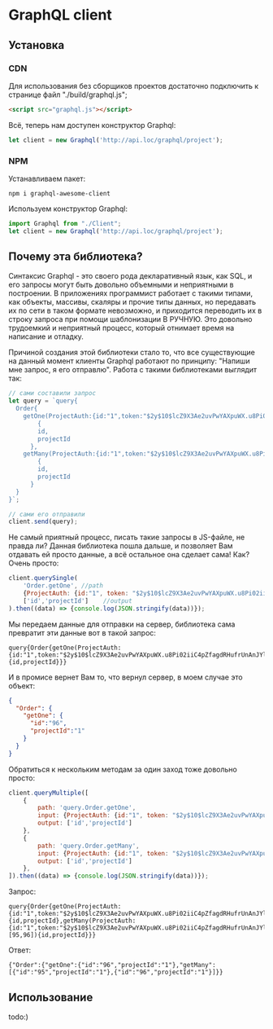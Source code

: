 # GraphQL client
## Установка
### CDN
Для использования без сборщиков проектов достаточно подключить к странице файл "./build/graphql.js";
```html
<script src="graphql.js"></script>
```

Всё, теперь нам доступен конструктор Graphql:
```js
let client = new Graphql('http://api.loc/graphql/project');
```

### NPM
Устанавливаем пакет:
```
npm i graphql-awesome-client
```

Используем конструктор Graphql:
```ts
import Graphql from "./Client";
let client = new Graphql('http://api.loc/graphql/project');
```

## Почему эта библиотека?
Синтаксис Graphql - это своего рода декларативный язык, как SQL, и его запросы могут быть довольно объемными и неприятными
в построении. 
В приложениях программист работает с такими типами, как объекты, массивы, скаляры и прочие типы данных, но передавать их
по сети в таком формате невозможно, и приходится переводить их в строку запроса при помощи шаблонизации В РУЧНУЮ. Это
довольно трудоемкий и неприятный процесс, который отнимает время на написание и отладку.

Причиной создания этой библиотеки стало то, что все существующие на данный момент клиенты Graphql работают по принципу:
"Напиши мне запрос, я его отправлю". Работа с такими библиотеками выглядит так:
```js
// сами составили запрос
let query = `query{
  Order{
    getOne(ProjectAuth:{id:"1",token:"$2y$10$lcZ9X3Ae2uvPwYAXpuWX.u8Pi02iiC4pZfagdRHufrUnAnJYlj19q"},orderId:96)
    	{
        id,
        projectId
      },
    getMany(ProjectAuth:{id:"1",token:"$2y$10$lcZ9X3Ae2uvPwYAXpuWX.u8Pi02iiC4pZfagdRHufrUnAnJYlj19q"},orderIds:[96])
    	{
        id,
        projectId
      }
  }
}`; 

// сами его отправили
client.send(query);
```
Не самый приятный процесс, писать такие запросы в JS-файле, не правда ли?
Данная библиотека пошла дальше, и позволяет Вам отдавать ей просто данные, а всё остальное она сделает сама!
Как? Очень просто:
```js
client.querySingle(
    'Order.getOne', //path
    {ProjectAuth: {id:"1", token: "$2y$10$lcZ9X3Ae2uvPwYAXpuWX.u8Pi02iiC4pZfagdRHufrUnAnJYlj19q"}, orderId: 96}, //input
    ['id','projectId']    //output
).then((data) => {console.log(JSON.stringify(data))});
```
Мы передаем данные для отправки на сервер, библиотека сама превратит эти данные вот в такой запрос:
```
query{Order{getOne(ProjectAuth:{id:"1",token:"$2y$10$lcZ9X3Ae2uvPwYAXpuWX.u8Pi02iiC4pZfagdRHufrUnAnJYlj19q"},orderId:96){id,projectId}}}
```
И в промисе вернет Вам то, что вернул сервер, в моем случае это объект:
```json
{
  "Order": {
    "getOne": {
      "id":"96",
      "projectId":"1"
    }
  }
}
```

Обратиться к нескольким методам за один заход тоже довольно просто:
```js
client.queryMultiple([
    {
        path: 'query.Order.getOne',
        input: {ProjectAuth: {id:"1", token: "$2y$10$lcZ9X3Ae2uvPwYAXpuWX.u8Pi02iiC4pZfagdRHufrUnAnJYlj19q"}, orderId: 96},
        output: ['id','projectId']
    },
    {
        path: 'query.Order.getMany',
        input: {ProjectAuth: {id:"1", token: "$2y$10$lcZ9X3Ae2uvPwYAXpuWX.u8Pi02iiC4pZfagdRHufrUnAnJYlj19q"}, orderIds: [95,96]},
        output: ['id','projectId']
    },
]).then((data) => {console.log(JSON.stringify(data))});
```
Запрос:
```
query{Order{getOne(ProjectAuth:{id:"1",token:"$2y$10$lcZ9X3Ae2uvPwYAXpuWX.u8Pi02iiC4pZfagdRHufrUnAnJYlj19q"},orderId:96){id,projectId},getMany(ProjectAuth:{id:"1",token:"$2y$10$lcZ9X3Ae2uvPwYAXpuWX.u8Pi02iiC4pZfagdRHufrUnAnJYlj19q"},orderIds:[95,96]){id,projectId}}}
```
Ответ:
```
{"Order":{"getOne":{"id":"96","projectId":"1"},"getMany":[{"id":"95","projectId":"1"},{"id":"96","projectId":"1"}]}}
```

## Использование
todo:)
